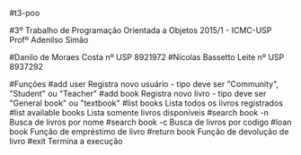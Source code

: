 #t3-poo

#3º Trabalho de Programação Orientada a Objetos
2015/1 - ICMC-USP Profº Adenilso Simão

#Danilo de Moraes Costa 
nº USP 8921972
#Nícolas Bassetto Leite 
nº USP 8937292

#Funções
  #add user
    Registra novo usuário - tipo deve ser "Community", "Student" ou "Teacher"
  #add book
    Registra novo livro - tipo deve ser "General book" ou "textbook"
  #list books
    Lista todos os livros registrados
  #list available books
    Lista somente livros disponíveis
  #search book -n
    Busca de livros por nome
  #search book -c
    Busca de livros por codigo
  #loan book
    Função de empréstimo de livro
  #return book
    Função de devolução de livro
  #exit
    Termina a execução
